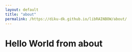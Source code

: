 ```yaml
---
layout: default
title: "about"
permalink: /https://diku-dk.github.io/libRAINBOW/about/
---
```

# Hello World from about